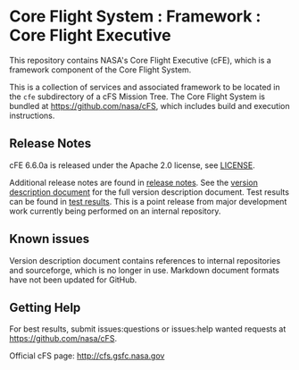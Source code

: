 # Core Flight System : Framework : Core Flight Executive

This repository contains NASA's Core Flight Executive (cFE), which is a framework component of the Core Flight System.

This is a collection of services and associated framework to be located in the `cfe` subdirectory of a cFS Mission Tree.  The Core Flight System is bundled at https://github.com/nasa/cFS, which includes build and execution instructions.

## Release Notes

cFE 6.6.0a is released under the Apache 2.0 license, see [LICENSE](LICENSE-18128-Apache-2_0.pdf).

Additional release notes are found in [release notes](docs/cFE_release_notes.md).  See the [version description document](docs/cFE_6_6_0_version_description.pdf) for the full version description document.  Test results can be found in [test results](test-and-ground/test-review-packages/Results).  This is a point release from major development work currently being performed on an internal repository.

## Known issues

Version description document contains references to internal repositories and sourceforge, which is no longer in use.  Markdown document formats have not been updated for GitHub.

## Getting Help

For best results, submit issues:questions or issues:help wanted requests at https://github.com/nasa/cFS.

Official cFS page: http://cfs.gsfc.nasa.gov
